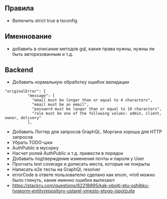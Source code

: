 ## Правила
- Включить strict true в tsconfig

## Именнование
- добавить в описание методов gql, какие права нужны, нужны ли быть авторизованным и т.д.

## Backend
- Добавить нормальную обработку ошибок валидации
```
"originalError": {
          "message": [
            "email must be longer than or equal to 4 characters",
            "email must be an email",
            "password must be longer than or equal to 10 characters",
            "role must be one of the following values: admin, client, owner, delivery"
          ],
```

- Добавить Логгер для запросов GraphQL. Моргана хороша для HTTP запросов
- Убрать TODO-шки
- AuthPublic в мусорку
- Насчет ролей AuthPublic и т.д. привести в порядок
- Добавить подтверждение изменения почты и пароля у User
- Прогнать test coverage и дописать места, которые не покрыты
- Написать e2e тесты на GraphQl, resolver
- errorCode в ответе пользователю сделано как enum, чтоб можно было глянуть, какие именно ошибки вылезают
- https://stackru.com/questions/62218995/kak-obojti-etu-oshibku-typeorm-entityrepository-ustarel-vmesto-etogo-ispolzujte